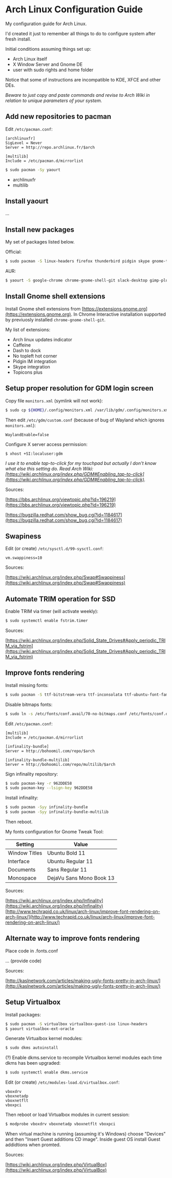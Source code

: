 # Arch Linux Configuration Guide

My configuration guide for Arch Linux.

I'd created it just to remember all things to do to configure system after fresh install.

Initial conditions assuming things set up:
- Arch Linux itself
- X Window Server and Gnome DE
- user with sudo rights and home folder

Notice that some of instructions are incompatible to KDE, XFCE and other DEs.

*Beware to just copy and paste commands and revise to Arch Wiki in relation to unique parameters of your system.*

## Add new repositories to pacman

Edit `/etc/pacman.conf`:

```
[archlinuxfr]
SigLevel = Never
Server = http://repo.archlinux.fr/$arch

[multilib]
Include = /etc/pacman.d/mirrorlist
```

```bash
$ sudo pacman -Sy yaourt
```

- archlinuxfr
- multilib

## Install yaourt

...

## Install new packages

My set of packages listed below.

Official:

```bash
$ sudo pacman -S linux-headers firefox thunderbird pidgin skype gnome-tweak-tool dropbox nautilus-dropbox gimp sublime-text-dev vlc vim
```

AUR:

```bash
$ yaourt -S google-chrome chrome-gnome-shell-git slack-desktop gimp-plugin-saveforweb yandex-browser-beta
```

## Install Gnome shell extensions

Install Gnome shell extensions from [https://extensions.gnome.org](https://extensions.gnome.org). In Chrome Interactive installation supported by previuosly installed `chrome-gnome-shell-git`.

My list of extensions:

- Arch linux updates indicator
- Caffeine
- Dash to dock
- No topleft hot corner
- Pidgin IM integration
- Skype integration
- Topicons plus

## Setup proper resolution for GDM login screen

Copy file `monitors.xml` (symlink will not work):

```bash
$ sudo cp ${HOME}/.config/monitors.xml /var/lib/gdm/.config/monitors.xml
```

Then edit `/etc/gdm/custom.conf` (because of bug of Wayland which ignores `monitors.xml`):

```
WaylandEnable=false
```

Configure X server access permission:

```
$ xhost +SI:localuser:gdm
```

*I use it to enable tap-to-click for my touchpad but actually I don't know what else this setting do. Read Arch Wiki: [https://wiki.archlinux.org/index.php/GDM#Enabling_tap-to-click](https://wiki.archlinux.org/index.php/GDM#Enabling_tap-to-click).*

Sources:

[https://bbs.archlinux.org/viewtopic.php?id=196219](https://bbs.archlinux.org/viewtopic.php?id=196219)

[https://bugzilla.redhat.com/show_bug.cgi?id=1184617](https://bugzilla.redhat.com/show_bug.cgi?id=1184617)

## Swapiness

Edit (or create) `/etc/sysctl.d/99-sysctl.conf`:

```
vm.swappiness=10
```

Sources:

[https://wiki.archlinux.org/index.php/Swap#Swappiness](https://wiki.archlinux.org/index.php/Swap#Swappiness)

## Automate TRIM operation for SSD

Enable TRIM via timer (will activate weekly):

```bash
$ sudo systemctl enable fstrim.timer
```

Sources:

[https://wiki.archlinux.org/index.php/Solid_State_Drives#Apply_periodic_TRIM_via_fstrim](https://wiki.archlinux.org/index.php/Solid_State_Drives#Apply_periodic_TRIM_via_fstrim)

## Improve fonts rendering

Install missing fonts:

```bash
$ sudo pacman -S ttf-bitstream-vera ttf-inconsolata ttf-ubuntu-font-family ttf-dejavu ttf-freefont ttf-linux-libertine ttf-liberation
```

Disable bitmaps fonts:

```bash
$ sudo ln -s /etc/fonts/conf.avail/70-no-bitmaps.conf /etc/fonts/conf.d
```

Edit `/etc/pacman.conf`:

```
[multilib] 
Include = /etc/pacman.d/mirrorlist

[infinality-bundle]
Server = http://bohoomil.com/repo/$arch

[infinality-bundle-multilib]
Server = http://bohoomil.com/repo/multilib/$arch
```

Sign infinality repository:

```bash
$ sudo pacman-key -r 962DDE58
$ sudo pacman-key --lsign-key 962DDE58
```

Install infinality:

```bash
$ sudo pacman -Syy infinality-bundle
$ sudo pacman -Syy infinality-bundle-multilib
```

Then reboot.

My fonts configuration for Gnome Tweak Tool:

| Setting       | Value                    |
|---------------|--------------------------|
| Window Titles | Ubuntu Bold 11           |
| Interface     | Ubuntu Regular 11        |
| Documents     | Sans Regular 11          |
| Monospace     | DejaVu Sans Mono Book 13 |

Sources:

[https://wiki.archlinux.org/index.php/Infinality](https://wiki.archlinux.org/index.php/Infinality)
[http://www.techrapid.co.uk/linux/arch-linux/improve-font-rendering-on-arch-linux/](http://www.techrapid.co.uk/linux/arch-linux/improve-font-rendering-on-arch-linux/)

## Alternate way to improve fonts rendering

Place code in .fonts.conf

... (provide code)

Sources:

[http://kaslnetwork.com/articles/making-ugly-fonts-pretty-in-arch-linux/](http://kaslnetwork.com/articles/making-ugly-fonts-pretty-in-arch-linux/)

## Setup Virtualbox

Install packages:

```bash
$ sudo pacman -S virtualbox virtualbox-guest-iso linux-headers
$ yaourt virtualbox-ext-oracle
```

Generate Virtualbox kernel modules:
```bash
$ sudo dkms autoinstall
```

(?) Enable dkms.service to recompile Virtualbox kernel modules each time dkms has been upgraded:
```bash
$ sudo systemctl enable dkms.service
```

Edit (or create) `/etc/modules-load.d/virtualbox.conf`:

```
vboxdrv
vboxnetadp
vboxnetflt
vboxpci
```

Then reboot or load Virtualbox modules in current session:
```bash
$ modprobe vboxdrv vboxnetadp vboxnetflt vboxpci
```

When virtual machine is running (assuming it's Windows) choose "Devices" and then "Insert Guest additions CD image". Inside guest OS install Guest addidtions when promted.

Sources:

[https://wiki.archlinux.org/index.php/VirtualBox](https://wiki.archlinux.org/index.php/VirtualBox)

